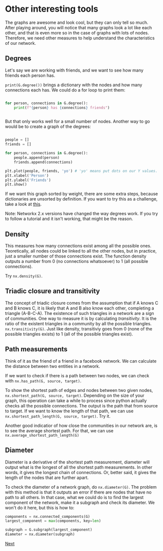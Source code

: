 # Other interesting tools

The graphs are awesome and look cool, but they can only tell so much. After playing around, you will notice that many graphs look a lot like each other, and that is even more so in the case of graphs with lots of nodes. Therefore, we need other measures to help understand the characteristics of our network.

## Degrees

Let's say we are working with friends, and we want to see how many friends each person has.

`print(G.degree())` brings a dictionary with the nodes and how many connections each has. We could do a for loop to print them:

```python

for person, connections in G.degree():
    print(f"{person} has {connections} friends")
    
```

But that only works well for a small number of nodes. Another way to go would be to create a graph of the degrees:

```python

people = []
friends = []

for person, connections in G.degree():
    people.append(person)
    friends.append(connections)

plt.plot(people, friends, 'yo') # 'yo' means put dots on our Y values. Try 'yo-' to see what happens.
plt.xlabel('Person')
plt.ylabel('Friends')
plt.show()
```

If we want this graph sorted by weight, there are some extra steps, because dictionaries are unsorted by definition. If you want to try this as a challenge, take a look at [this](https://stackoverflow.com/questions/11089655/sorting-dictionary-python-3).

Note: Networkx 2.x versions have changed the way degrees work. If you try to follow a tutorial and it isn't working, that might be the reason. 


## Density

This measures how many connections exist among all the possible ones. Teoretically, all nodes could be linked to all the other nodes, but in practice, just a smaller number of those connections exist. The function density outputs a number from 0 (no connections whatsoever) to 1 (all possible connections). 

Try `nx.density(G)`. 


## Triadic closure and transitivity

The concept of triadic closure comes from the assumption that if A knows C and B knows C, it is likely that A and B also know each other, completing a triangle (A-B-C-A). The existence of such triangles in a network are a sign of communities. One way to measure it is by calculating *transitivity*. It is the ratio of the existent triangles in a community by all the possible triangles. `nx.transitivity(G)`. Just like density, transitiviy goes from 0 (none of the possible triangles exists) to 1 (all of the possible triangles exist).


## Path measurements

Think of it as the friend of a friend in a facebook network. We can calculate the distance between two entities in a network. 

If we want to check if there is a path between two nodes, we can check with `nx.has_path(G, source, target)`.

To show the shortest path of edges and nodes between two given nodes, `nx.shortest_path(G, source, target)`. Depending on the size of your graph, this operation can take a while to process since python actually checks all the possible connections. The output is the path that from source to target. If we want to know the length of that path, we can use `nx.shortest_path_length(G, source, target)`. Try it.

Another good indicatior of how close the communities in our network are, is to see the average shortest path. For that, we can use `nx.average_shortest_path_length(G)`


## Diameter

Diameter is a derivative of the shortest path measurement, diameter will output what is the longest of all the shortest path measurements. In other words, it gives the longest chain of connections. Or, better said, it gives the length of the nodes that are further apart. 

To check the diameter of a network graph, do `nx.diameter(G)`. The problem with this method is that it outputs an error if there are nodes that have no path to all others. In that case, what we could do is to find the largest component of the network, make it a subgraph and check its diameter. We won't do it here, but this is how to:

```python
components = nx.connected_components(G)
largest_component = max(components, key=len)

subgraph = G.subgraph(largest_component)
diameter = nx.diameter(subgraph)
```

[Next](6_import.ipynb)
